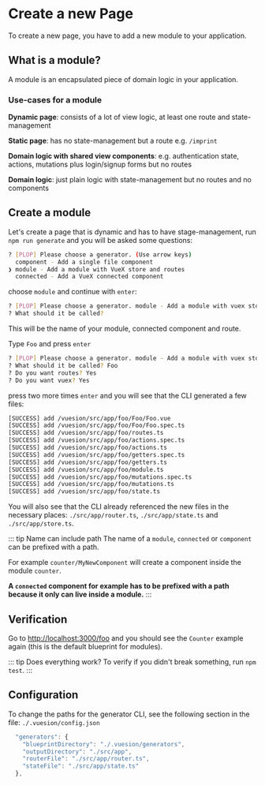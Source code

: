 # Create a new Page

To create a new page, you have to add a new module to your application.

## What is a module?

A module is an encapsulated piece of domain logic in your application.

### Use-cases for a module

**Dynamic page**: consists of a lot of view logic, at least one route and state-management

**Static page**: has no state-management but a route e.g. `/imprint`

**Domain logic with shared view components**: e.g. authentication state, actions, mutations plus login/signup forms but no routes

**Domain logic**: just plain logic with state-management but no routes and no components

## Create a module

Let's create a page that is dynamic and has to have stage-management,
run `npm run generate` and you will be asked some questions:

```bash
? [PLOP] Please choose a generator. (Use arrow keys)
  component - Add a single file component
❯ module - Add a module with VueX store and routes
  connected - Add a VueX connected component

```

choose `module` and continue with `enter`:

```bash
? [PLOP] Please choose a generator. module - Add a module with vuex store and routes
? What should it be called?
```

This will be the name of your module, connected component and route.

Type `Foo` and press `enter`

```bash
? [PLOP] Please choose a generator. module - Add a module with vuex store and routes
? What should it be called? Foo
? Do you want routes? Yes
? Do you want vuex? Yes
```

press two more times `enter` and you will see that the CLI generated a few files:

```bash
[SUCCESS] add /vuesion/src/app/foo/Foo/Foo.vue
[SUCCESS] add /vuesion/src/app/foo/Foo/Foo.spec.ts
[SUCCESS] add /vuesion/src/app/foo/routes.ts
[SUCCESS] add /vuesion/src/app/foo/actions.spec.ts
[SUCCESS] add /vuesion/src/app/foo/actions.ts
[SUCCESS] add /vuesion/src/app/foo/getters.spec.ts
[SUCCESS] add /vuesion/src/app/foo/getters.ts
[SUCCESS] add /vuesion/src/app/foo/module.ts
[SUCCESS] add /vuesion/src/app/foo/mutations.spec.ts
[SUCCESS] add /vuesion/src/app/foo/mutations.ts
[SUCCESS] add /vuesion/src/app/foo/state.ts
```

You will also see that the CLI already referenced the new files in the necessary places: `./src/app/router.ts`, `./src/app/state.ts` and `./src/app/store.ts`.

::: tip Name can include path
The name of a `module`, `connected` or `component` can be prefixed with a path.

For example `counter/MyNewComponent` will create a component inside the module `counter`.

**A `connected` component for example has to be prefixed with a path because it only can live inside a module.**
:::

## Verification

Go to [http://localhost:3000/foo](http://localhost:3000/foo) and you should see the `Counter` example again (this is the default blueprint for modules).

::: tip Does everything work?
To verify if you didn't break something, run `npm test`.
:::

## Configuration

To change the paths for the generator CLI, see the following section in the file: `./.vuesion/config.json`

```js
  "generators": {
    "blueprintDirectory": "./.vuesion/generators",
    "outputDirectory": "./src/app",
    "routerFile": "./src/app/router.ts",
    "stateFile": "./src/app/state.ts"
  },
```
